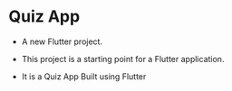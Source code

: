# Quiz App

- A new Flutter project.

- This project is a starting point for a Flutter application.

- It is a Quiz App Built using Flutter